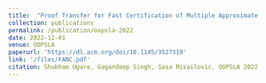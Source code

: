 ```yaml
---
title:  "Proof Transfer for Fast Certification of Multiple Approximate Neural Networks"
collection: publications
permalink: /publication/oopsla-2022
date: 2022-12-01
venue: OOPSLA
paperurl: 'https://dl.acm.org/doi/10.1145/3527319'
link: '/files/FANC.pdf'
citation: Shubham Ugare, Gagandeep Singh, Sasa Misailovic, OOPSLA 2022.
---
```

